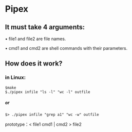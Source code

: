 # Pipex

## It must take 4 arguments:
• file1 and file2 are file names.

• cmd1 and cmd2 are shell commands with their parameters.

## How does it work?
### in Linux:

    $make
    $./pipex infile "ls -l" "wc -l" outfile
##### or
    $> ./pipex infile "grep a1" "wc -w" outfile
prototype：< file1 cmd1 | cmd2 > file2
